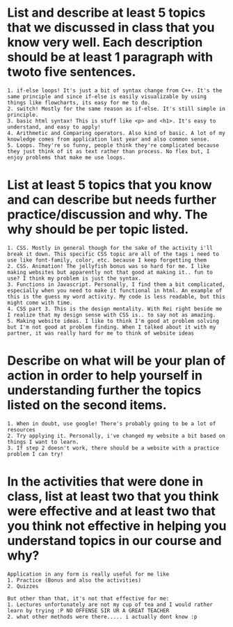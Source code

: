 # List and describe at least 5 topics that we discussed in class that you know very well. Each description should be at least 1 paragraph with twoto five sentences.
    1. if-else loops! It's just a bit of syntax change from C++. It's the same principle and since if-else is easily visualizable by using things like flowcharts, its easy for me to do.
    2. switch! Mostly for the same reason as if-else. It's still simple in principle.
    3. basic html syntax! This is stuff like <p> and <h1>. It's easy to understand, and easy to apply!
    4. Arithmetic and Comparing operators. Also kind of basic. A lot of my knowledge comes from application last year and also common sense.
    5. Loops. They're so funny, people think they're complicated because they just think of it as text rather than process. No flex but, I enjoy problems that make me use loops. 
# List at least 5 topics that you know and can describe but needs further practice/discussion and why.  The why should be per topic listed.  
    1. CSS. Mostly in general though for the sake of the activity i'll break it down. This specific CSS topic are all of the tags i need to use like font-family, color, etc. because I keep forgetting them
    2. CSS. Animation! The jellyfish bonus was so hard for me. I like making websites but apparently not that good at making it.. fun to use? I think my problem is just the syntax.
    3. Functions in Javascript. Personally, I find them a bit complicated, especially when you need to make it functional in html. An example of this is the guess my word activity. My code is less readable, but this might come with time.
    4. CSS part 3. This is the design mentality. With Rei right beside me I realize that my design sense with CSS is.. to say not as amazing. 
    5. Making website ideas. I like to think I'm good at problem solving but I'm not good at problem finding. When I talked about it with my partner, it was really hard for me to think of website ideas
# Describe on what will be your plan of action in order to help yourself in understanding further the topics listed on the second items.
    1. When in doubt, use google! There's probably going to be a lot of resources 
    2. Try applying it. Personally, i've changed my website a bit based on things I want to learn.
    3. If step 2 doesn't work, there should be a website with a practice problem I can try!
# In the activities that were done in class, list at least two that you think were effective and at least two that you think not effective in helping you understand topics in our course and why?
    Application in any form is really useful for me like
    1. Practice (Bonus and also the activities)
    2. Quizzes

    But other than that, it's not that effective for me:
    1. Lectures unfortunately are not my cup of tea and I would rather learn by trying :P NO OFFENSE SIR UR A GREAT TEACHER
    2. what other methods were there..... i actually dont know :p